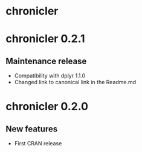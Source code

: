 # chronicler

# chronicler 0.2.1

## Maintenance release

* Compatibility with dplyr 1.1.0
* Changed link to canonical link in the Readme.md

# chronicler 0.2.0

## New features

* First CRAN release
